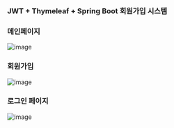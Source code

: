 ### JWT + Thymeleaf + Spring Boot 회원가입 시스템 

### 메인페이지
![image](https://user-images.githubusercontent.com/47946124/196721922-83d63cb9-59ab-4572-b4a1-a9b96aa57ed9.png)

### 회원가입
![image](https://user-images.githubusercontent.com/47946124/196226399-72785dba-2f2a-4fca-8fcd-66cd3bc46786.png)

### 로그인 페이지
![image](https://user-images.githubusercontent.com/47946124/196226603-037ca0f3-221c-4dff-8294-072977b6fe8e.png)
